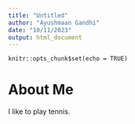 ```yaml
---
title: "Untitled"
author: "Ayushmaan Gandhi"
date: "10/11/2023"
output: html_document
---
```


```{r setup, include=FALSE}
knitr::opts_chunk$set(echo = TRUE)
```

# About Me
I like to play tennis.
